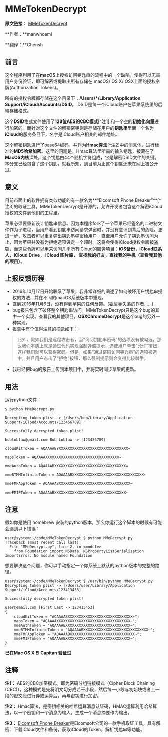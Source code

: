 # MMeTokenDecrypt

**原文链接：** [MMeTokenDecrypt](https://github.com/manwhoami/MMeTokenDecrypt)

**作者：**manwhoami

**翻译：**Chensh



## 前言

这个程序利用了在**macOS**上授权访问钥匙串的流程中的一个缺陷，使得可以无需用户身份验证，即可解密或提取出所有存储在 macOS/ OS X/ OSX上面的授权令牌(Authorization Tokens)。

所有的授权令牌都存储在这个目录下：**/Users/*/Library/Application Support/iCloud/Accounts/DSID**。 DSID是每一个iCloud账户在苹果系统里的后端存储格式。

这个**DSID**格式文件使用了**128位AES的CBC模式**[^注1] 和一个空的**初始化向量**进行加密的。而针对这个文件的解密密钥则是存储在用户的**钥匙串**里面一个名为**iCloud**的服务条目下，名字是iCloud账户相关的邮件地址。

这个解密钥匙进行了base64编码，并作为**Hmac算法**[^注2]中的消息体，进行标准的**MD5哈希加密**。这里的问题是，Hmac算法里所需的输入钥匙，被藏在了**MacOS内核**深处。这个钥匙由44个随机字符组成，它是解密DSID文件的关键。本分支已经包含了这个钥匙，就我所知，到目前为止这个钥匙还未在网上被公开过。



## 意义

目前市面上的软件拥有类似功能的有一款名为**“Elcomsoft Phone Breaker”**[^注3]的取证工具。MMeTokenDecrypt是开源的，允许开发者包含这个解密iCloud授权的文件到他们的工程里。

苹果必须要重新设计钥匙串信息。因为本程序fork了一个苹果已经签名的二进制文件作为子进程，当用户看到钥匙串访问请求弹窗时，并没有意识到背后的危险。更进一步，攻击者可以重复弹出钥匙串弹窗给用户，直至用户允许了钥匙串访问为止，因为苹果并没有为拒绝选项设定一个超时。这将会使得iCloud授权令牌被盗窃，而这些令牌可以用来访问几乎所有iCloud的服务项目：**iOS备份，iCloud联系人，iCloud Drive， iCloud 图片库， 查找我的好友，查找我的手机（查看我其他的项目）**。



## 上报反馈历程

* 2016年10月17日开始联系了苹果，我非常详细的阐述了如何破坏用户钥匙串授权的方法，并在不同的macOS系统版本中重现。
* 直到2016年11月6日，没有得到苹果的任何反馈。(委屈😢失落的作者……)
* bug报告包含了破坏整个钥匙串访问。MMeTokenDecrypt只是这个bug的其中一个实现。查看我的其他项目，**OSXChromeDecrypt**是这个bug的另外一种实现。
* 报告中有个值得注意的摘录如下：

> 此外，假如我们是远程攻击者，当“询问钥匙串密码”的选项没有被勾选，那么我们本质上就是通过代码实现强制弹窗提示，迫使用户单击“允许”按钮，这样我们就可以获得密码。但是，如果“通过密码访问钥匙串”的选项被选中，并且用户点击了“拒绝”按钮，那么强制提示则会变得比较棘手。

* 我已经把bug的报告上传到本项目中，并将实时同步苹果的更新。



## 用法

运行python文件：

```shell
$ python MMeDecrypt.py
```

```Shell
Decrypting token plist -> [/Users/bob/Library/Application Support/iCloud/Accounts/123456789]

Successfully decrypted token plist!

bobloblaw@gmail.com Bob Loblaw -> [123456789]

cloudKitToken = AQAAAABYXXXXXXXXXXXXXXXXXXXXXXXXXXXXXXX~

mapsToken = AQAAAAXXXXXXXXXXXXXXXXXXXXXXXXXXXXXXXXX~

mmeAuthToken = AQAAAABXXXXXXXXXXXXXXXXXXXXXXXXXXXXXXXX=

mmeBTMMInfiniteToken = AQAAAABXXXXXXXXXXXXXXXXXXXXXXXXXXXXXXXX~

mmeFMFAppToken = AQAAAABXXXXXXXXXXXXXXXXXXXXXXXXXXXXXXXX~

mmeFMIPToken = AQAAAABXXXXXXXXXXXXXXXXXXXXXXXXXXXXXXXX~
```



## 注意

假如你是使用 homebrew 安装的python版本，那么你运行这个脚本的时候有可能会遇到以下错误：

```shell
user@system:~/code/MMeTokenDecrypt $ python MMeDecrypt.py
Traceback (most recent call last):
  File "MMeDecrypt.py", line 2, in <module>
    from Foundation import NSData, NSPropertyListSerialization
ImportError: No module named Foundation
```



想要解决这个问题，你可以手动指定一个你系统上默认的python版本的完整的路径。

```shell
user@system:~/code/MMeTokenDecrypt $ /usr/bin/python MMeDecrypt.py
Decrypting token plist -> [/Users/user/Library/Application Support/iCloud/Accounts/123413453]

Successfully decrypted token plist!

user@email.com [First Last -> 123413453]
{
    cloudKitToken = "AQAAAABXXXXXXXXXXXXXXXXXXXXXXXXXXXXX~";
    mapsToken = "AQAAAAXXXXXXXXXXXXXXXXXXXXXXXXXXXXXXXXX~";
    mmeAuthToken = "AQAAAABXXXXXXXXXXXXXXXXXXXXXXXXXXXXX=";
    mmeBTMMInfiniteToken = "AQAAAABXXXXXXXXXXXXXXXXXXXXXXXXXXXXX~";
    mmeFMFAppToken = "AQAAAABXXXXXXXXXXXXXXXXXXXXXXXXXXXXX~";
    mmeFMIPToken = "AQAAAABXXXXXXXXXXXXXXXXXXXXXXXXXXXXX~";
}
```



**已在Mac OS X EI Capitan 验证过**



## 注释

**注1：**  AES的CBC加密模式。即为密码分组链接模式（Cipher Block Chaining (CBC)），这种模式是先将明文切分成若干小段，然后每一小段与初始块或者上一段的密文段进行异或运算后，再与密钥进行加密。

**注2：** Hmac算法，是密钥相关的哈希运算消息认证码，HMAC运算利用哈希算法，以一个密钥和一个消息为输入，生成一个消息摘要作为输出。

**注3：** [Elcomsoft Phone Breaker](https://www.elcomsoft.com/eppb.html)是Elcomsoft公司的一款手机取证工具，具有解密、下载iCloud文件和备份，获取iCloud的Token，解析钥匙串等功能。